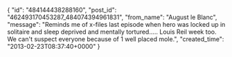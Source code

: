  {
   "id": "484144438288160",
   "post_id": "462493170453287_484074394961831",
   "from_name": "August le Blanc",
   "message": "Reminds me of x-files last episode when hero was locked up in solitaire and sleep deprived and mentally tortured..... Louis Reil week too. We can't suspect everyone because of 1 well placed mole.",
   "created_time": "2013-02-23T08:37:40+0000"
 }

